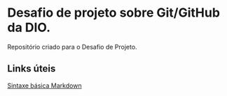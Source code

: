 # Desafio de projeto sobre Git/GitHub da DIO.
Repositório criado para o Desafio de Projeto.

## Links úteis
[Sintaxe básica Markdown](https://www.markdownguide.org/basic-syntax/)

